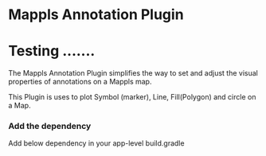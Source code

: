 # Mappls Annotation Plugin
# Testing .......

The Mappls Annotation Plugin simplifies the way to set and adjust the visual properties of annotations on a Mappls map.

This Plugin is uses to plot Symbol (marker), Line, Fill(Polygon) and circle on a Map.

### Add the dependency  
Add below dependency in your app-level build.gradle

